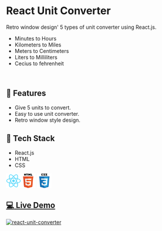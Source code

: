 # React Unit Converter
Retro window design' 5 types of unit converter using React.js. 
- Minutes to Hours
- Kilometers to Miles
- Meters to Centimeters
- Liters to Milliliters
- Cecius to fehrenheit
<br>

## 🌱 Features 
- Give 5 units to convert. 
- Easy to use unit converter.
- Retro window style design.


## 📌 Tech Stack
- React.js
- HTML
- CSS


<img src="https://raw.githubusercontent.com/devicons/devicon/master/icons/react/react-original.svg" alt="react" width="40" height="40"/><img src="https://raw.githubusercontent.com/devicons/devicon/master/icons/html5/html5-original-wordmark.svg" alt="html5" width="40" height="40"/> <a href="https://www.w3schools.com/css/" target="_blank" rel="noreferrer"> <img src="https://raw.githubusercontent.com/devicons/devicon/master/icons/css3/css3-original-wordmark.svg" alt="css3" width="40" height="40"/></a> <a href="https://developer.mozilla.org/en-US/docs/Web/JavaScript" target="_blank" rel="noreferrer">

## :computer: Live Demo
![react-unit-converter](https://user-images.githubusercontent.com/97131199/168738591-e4bb62f0-aa61-462d-b210-fe430b68494f.gif)


